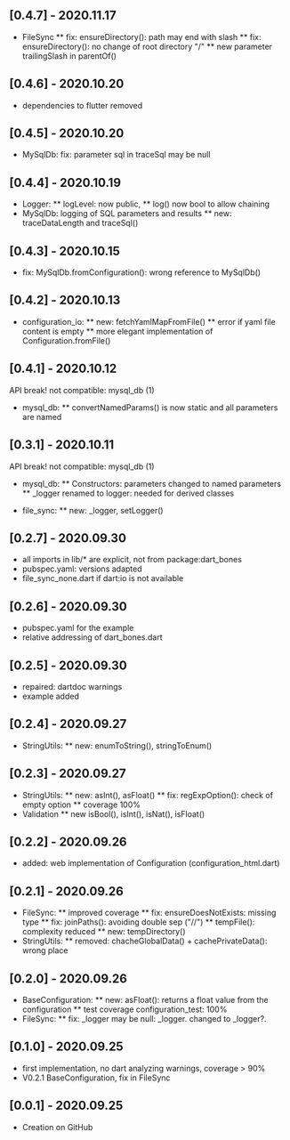 ## [0.4.7] - 2020.11.17

* FileSync
** fix: ensureDirectory(): path may end with slash
** fix: ensureDirectory(): no change of root directory "/"
** new parameter trailingSlash in parentOf()

## [0.4.6] - 2020.10.20

* dependencies to flutter removed

## [0.4.5] - 2020.10.20

* MySqlDb: fix: parameter sql in traceSql may be null

## [0.4.4] - 2020.10.19

* Logger: 
** logLevel: now public, 
** log() now bool to allow chaining
* MySqlDb: logging of SQL parameters and results
** new: traceDataLength and traceSql()

## [0.4.3] - 2020.10.15

* fix: MySqlDb.fromConfiguration(): wrong reference to MySqlDb()

## [0.4.2] - 2020.10.13

* configuration_io:
** new: fetchYamlMapFromFile()
** error if yaml file content is empty
** more elegant implementation of Configuration.fromFile()

## [0.4.1] - 2020.10.12

API break! not compatible: mysql_db (1)

* mysql_db:
** convertNamedParams() is now static and all parameters are named

## [0.3.1] - 2020.10.11

API break! not compatible: mysql_db (1)
* mysql_db:
** Constructors: parameters changed to named parameters
** _logger renamed to logger: needed for derived classes

* file_sync:
** new: _logger, setLogger()

## [0.2.7] - 2020.09.30

* all imports in lib/* are explicit, not from package:dart_bones
* pubspec.yaml: versions adapted
* file_sync_none.dart if dart:io is not available

## [0.2.6] - 2020.09.30

* pubspec.yaml for the example
* relative addressing of dart_bones.dart

## [0.2.5] - 2020.09.30

* repaired: dartdoc warnings
* example added

## [0.2.4] - 2020.09.27

* StringUtils: 
** new: enumToString(), stringToEnum()

## [0.2.3] - 2020.09.27

* StringUtils:
** new: asInt(), asFloat()
** fix: regExpOption(): check of empty option
** coverage 100%
* Validation
** new isBool(), isInt(), isNat(), isFloat()

## [0.2.2] - 2020.09.26

* added: web implementation of Configuration (configuration_html.dart)

## [0.2.1] - 2020.09.26

* FileSync:
** improved coverage
** fix: ensureDoesNotExists: missing type
** fix: joinPaths(): avoiding double sep ("//")
** tempFile(): complexity reduced
** new: tempDirectory()
* StringUtils:
** removed: chacheGlobalData() + cachePrivateData(): wrong place

## [0.2.0] - 2020.09.26

* BaseConfiguration:
** new: asFloat(): returns a float value from the configuration
** test coverage configuration_test: 100%
* FileSync:
** fix: _logger may be null: _logger.<method> changed to _logger?.<method>

## [0.1.0] - 2020.09.25

* first implementation, no dart analyzing warnings, coverage > 90%
* V0.2.1 BaseConfiguration, fix in FileSync

## [0.0.1] - 2020.09.25

* Creation on GitHub



